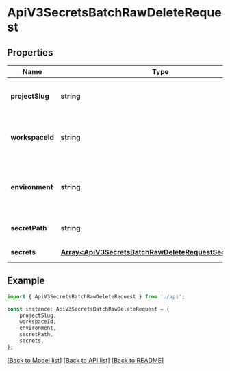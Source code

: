 # ApiV3SecretsBatchRawDeleteRequest


## Properties

Name | Type | Description | Notes
------------ | ------------- | ------------- | -------------
**projectSlug** | **string** | The slug of the project to delete the secret in. | [optional] [default to undefined]
**workspaceId** | **string** | The ID of the project where the secret is located. | [optional] [default to undefined]
**environment** | **string** | The slug of the environment where the secret is located. | [default to undefined]
**secretPath** | **string** | The path of the secret. | [optional] [default to '/']
**secrets** | [**Array&lt;ApiV3SecretsBatchRawDeleteRequestSecretsInner&gt;**](ApiV3SecretsBatchRawDeleteRequestSecretsInner.md) |  | [default to undefined]

## Example

```typescript
import { ApiV3SecretsBatchRawDeleteRequest } from './api';

const instance: ApiV3SecretsBatchRawDeleteRequest = {
    projectSlug,
    workspaceId,
    environment,
    secretPath,
    secrets,
};
```

[[Back to Model list]](../README.md#documentation-for-models) [[Back to API list]](../README.md#documentation-for-api-endpoints) [[Back to README]](../README.md)
